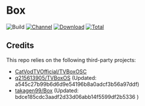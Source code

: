 # Box

![Build](https://shields.io/github/actions/workflow/status/cnvca/Box/test.yml?branch=main&logo=github&label=Build)
[![Channel](https://img.shields.io/badge/Follow-Telegram-blue.svg?logo=telegram)](https://t.me/Box)
[![Download](https://img.shields.io/github/v/release/cnvca/Box?color=orange&logoColor=orange&label=Download&logo=DocuSign)](https://github.com/cnvca/Box/releases/latest) 
[![Total](https://shields.io/github/downloads/cnvca/Box/total?logo=Bookmeter&label=Counts&logoColor=yellow&color=yellow)](https://github.com/cnvca/Box/releases)

## Credits
This repo relies on the following third-party projects:
- [CatVodTVOfficial/TVBoxOSC](https://github.com/CatVodTVOfficial/TVBoxOSC)
- [q215613905/TVBoxOS](https://github.com/q215613905/TVBoxOS) (Updated: a545c27b99b6d6d9e54196b8a0adcf3b56a97ddf)
- [takagen99/Box](https://github.com/takagen99/Box) (Updated: bdce185cdc3aadf2d33d06abb14f5599df2b5336 )
